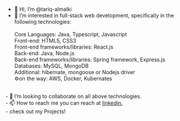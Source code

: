 - 👋 Hi, I’m @tariq-almalki
- 👀 I’m interested in full-stack web development, specifically in the following technologies:<br/><br/>
Core Languages: Java, Typescript, Javascript<br/>
Front-end: HTML5, CSS3<br/>
Front-end frameworks/libraries: React.js<br/>
Back-end: Java, Node.js<br/>
Back-end frameworks/libraries: Spring framework, Express.js<br/>
Databases: MySQL, MongoDB<br/>
Additional: hibernate, mongoose or Nodejs driver<br/>
⚙️on the way: AWS, Docker, Kubernates<br/>
<br/>
- 💞️ I’m looking to collaborate on all above technologies.<br/>
- 📫 How to reach me you can reach at <a href="https://www.linkedin.com/in/e-tariq-almalki" title="About Me">linkedin.</a><br/>
- check out my Projects!<br/>

<!---
tariq-almalki/tariq-almalki is a ✨ special ✨ repository because its `README.md` (this file) appears on your GitHub profile.
You can click the Preview link to take a look at your changes.
--->
